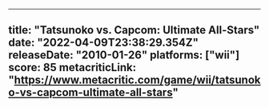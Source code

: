 
---
title: "Tatsunoko vs. Capcom: Ultimate All-Stars"
date: "2022-04-09T23:38:29.354Z"
releaseDate: "2010-01-26"
platforms: ["wii"]
score: 85
metacriticLink: "https://www.metacritic.com/game/wii/tatsunoko-vs-capcom-ultimate-all-stars"
---
